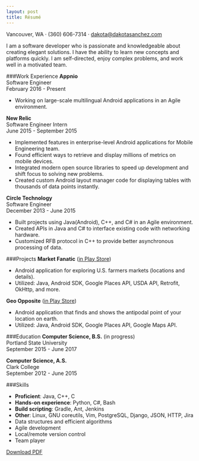 ```yaml
---
layout: post
title: Résumé
---
```


Vancouver, WA &middot; (360) 606-7314 &middot; <a href="mailto:dakota@dakotasanchez.com">dakota@dakotasanchez.com</a>

I am a software developer who is passionate and knowledgeable about creating elegant solutions. I have the ability to learn new concepts and platforms quickly. I am self-directed, enjoy complex problems, and work well in a motivated team.

###Work Experience
<strong>Appnio</strong>    
Software Engineer     
February 2016 - Present     

- Working on large-scale multilingual Android applications in an Agile environment.

<strong>New Relic</strong>    
Software Engineer Intern    
June 2015 - September 2015

- Implemented features in enterprise-level Android applications for Mobile Engineering team.
- Found efficient ways to retrieve and display millions of metrics on mobile devices.
- Integrated modern open source libraries to speed up development and shift focus to solving new problems.
- Created custom Android layout manager code for displaying tables with thousands of data points instantly.

<strong>Circle Technology</strong>    
Software Engineer    
December 2013 - June 2015

- Built projects using Java(Android), C++, and C# in an Agile environment.
- Created APIs in Java and C# to interface existing code with networking hardware.
- Customized RFB protocol in C++ to provide better asynchronous processing of data.

###Projects
<strong>Market Fanatic</strong> (<a href="https://play.google.com/store/apps/details?id=com.sanchez.fmf">in Play Store</a>)    
    
- Android application for exploring U.S. farmers markets (locations and details).
- Utilized: Java, Android SDK, Google Places API, USDA API, Retrofit, OkHttp, and more.

<strong>Geo Opposite</strong> (<a href="https://play.google.com/store/apps/details?id=com.sanchez.geoopposite">in Play Store</a>)    

- Android application that finds and shows the antipodal point of your location on earth.
- Utilized: Java, Android SDK, Google Places API, Google Maps API.

###Education
<strong>Computer Science, B.S.</strong> (in progress)    
Portland State University    
September 2015 - June 2017

<strong>Computer Science, A.S.</strong>    
Clark College    
September 2012 - June 2015

###Skills
- <strong>Proficient</strong>: Java, C++, C
- <strong>Hands-on experience</strong>: Python, C#, Bash
- <strong>Build scripting</strong>: Gradle, Ant, Jenkins
- <strong>Other</strong>: Linux, GNU coreutils, Vim, PostgreSQL, Django, JSON, HTTP, Jira
- Data structures and efficient algorithms
- Agile development
- Local/remote version control
- Team player

<a href="files/SanchezDakotaResume.pdf">Download PDF</a>
